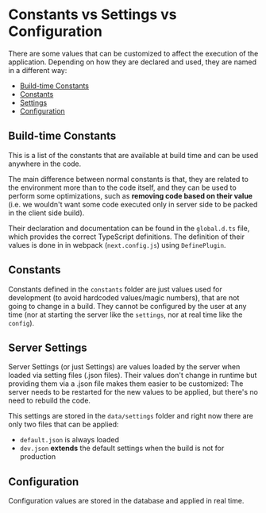 # Constants vs Settings vs Configuration

There are some values that can be customized to affect the execution of the application. Depending on how they are declared and used, they are named in a different way:

* [Build-time Constants](#build-time-constants)
* [Constants](#constants)
* [Settings](#server-settings)
* [Configuration](#configuration)

<a name="build-time-constants"></a>
## Build-time Constants

This is a list of the constants that are available at build time and can be used anywhere in the code.

The main difference between normal constants is that, they are related to the environment more than to the code itself, and they can be used to perform some optimizations, such as **removing code based on their value** (i.e. we wouldn't want some code executed only in server side to be packed in the client side build).

Their declaration and documentation can be found in the `global.d.ts` file, which provides the correct TypeScript definitions. The definition of their values is done in in webpack (`next.config.js`) using `DefinePlugin`.

<a name="constants"></a>
## Constants

Constants defined in the `constants` folder are just values used for development (to avoid hardcoded values/magic numbers), that are not going to change in a build. They cannot be configured by the user at any time (nor at starting the server like the `settings`, nor at real time like the `config`).

<a name="server-settings"></a>
## Server Settings

Server Settings (or just Settings) are values loaded by the server when loaded via setting files (.json files). Their values don't change in runtime but providing them via a .json file makes them easier to be customized: The server needs to be restarted for the new values to be applied, but there's no need to rebuild the code.

This settings are stored in the `data/settings` folder and right now there are only two files that can be applied:

* `default.json` is always loaded
* `dev.json` **extends** the default settings when the build is not for production

<a name="configuration"></a>
## Configuration

Configuration values are stored in the database and applied in real time.
